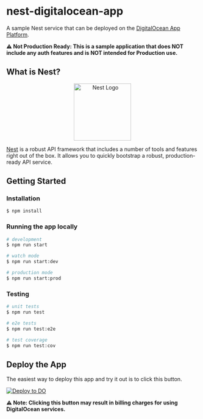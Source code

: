 # nest-digitalocean-app
A sample Nest service that can be deployed on the [DigitalOcean App Platform](https://www.digitalocean.com/products/app-platform/).

**⚠️ Not Production Ready: This is a sample application that does NOT include any auth features and is NOT intended for Production use.**


## What is Nest?
<p align="center">
  <a href="http://nestjs.com/" target="blank"><img src="https://nestjs.com/img/logo_text.svg" width="150" alt="Nest Logo" /></a>
</p>

[Nest](https://github.com/nestjs/nest) is a robust API framework that includes a number of tools and features right out of the box. It allows you to quickly bootstrap a robust, production-ready API service.

## Getting Started

### Installation
```bash
$ npm install
```

### Running the app locally
```bash
# development
$ npm run start

# watch mode
$ npm run start:dev

# production mode
$ npm run start:prod
```

### Testing
```bash
# unit tests
$ npm run test

# e2e tests
$ npm run test:e2e

# test coverage
$ npm run test:cov
```

## Deploy the App

The easiest way to deploy this app and try it out is to click this button.

[![Deploy to DO](https://www.deploytodo.com/do-btn-blue.svg)](https://cloud.digitalocean.com/apps/new?repo=https://github.com/rizedr/nest-digitalocean-app/tree/main&refcode=012f39345103)

**⚠️ Note: Clicking this button may result in billing charges for using DigitalOcean services.**

